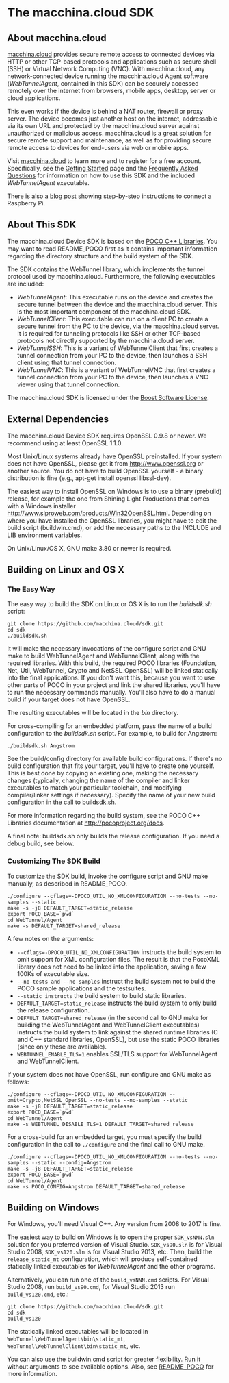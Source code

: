 # The macchina.cloud SDK

## About macchina.cloud

[macchina.cloud](http://www.macchina.cloud) provides secure remote access to connected devices
via HTTP or other TCP-based protocols and applications such as secure shell (SSH) or
Virtual Network Computing (VNC). With macchina.cloud, any network-connected device
running the macchina.cloud Agent software (*WebTunnelAgent*, contained in this SDK)
can be securely accessed remotely over the internet from browsers, mobile apps, desktop,
server or cloud applications.

This even works if the device is behind a NAT router, firewall or proxy server.
The device becomes just another host on the internet, addressable via its own URL and
protected by the macchina.cloud server against unauthorized or malicious access.
macchina.cloud is a great solution for secure remote support and maintenance,
as well as for providing secure remote access to devices for end-users via web or
mobile apps.

Visit [macchina.cloud](http://www.macchina.cloud) to learn more and to register for a free account.
Specifically, see the [Getting Started](http://www.macchina.cloud/getstarted.html) page and the
[Frequently Asked Questions](http://www.macchina.cloud/learnmore.html) for
information on how to use this SDK and the included *WebTunnelAgent* executable.

There is also a [blog post](http://www.appinf.com/blog/?p=257) showing step-by-step instructions to connect a Raspberry Pi.


## About This SDK

The macchina.cloud Device SDK is based on the
[POCO C++ Libraries](http://pocoproject.org). You may want to read README_POCO
first as it contains important information regarding the directory structure
and the build system of the SDK.

The SDK contains the WebTunnel library, which implements the tunnel protocol used by macchina.cloud.
Furthermore, the following executables are included:

  - *WebTunnelAgent*: This executable runs on the device and creates the secure tunnel between the device and the macchina.cloud server. This is the most important component of the macchina.cloud SDK.
  - *WebTunnelClient*: This executable can run on a client PC to create a secure tunnel from the PC to the device, via the macchina.cloud server. It is required for tunneling protocols like SSH or other TCP-based protocols not directly supported by the macchina.cloud server.
  - *WebTunnelSSH*: This is a variant of WebTunnelClient that first creates a tunnel connection from your PC to the device, then launches a SSH client using that tunnel connection.
  - *WebTunnelVNC*: This is a variant of WebTunnelVNC that first creates a tunnel connection from your PC to the device, then launches a VNC viewer using that tunnel connection.

The macchina.cloud SDK is licensed under the [Boost Software License](https://spdx.org/licenses/BSL-1.0).


## External Dependencies

The macchina.cloud Device SDK requires OpenSSL 0.9.8 or newer.
We recommend using at least OpenSSL 1.1.0.

Most Unix/Linux systems already have OpenSSL preinstalled. If your system
does not have OpenSSL, please get it from <http://www.openssl.org> or
another source. You do not have to build OpenSSL yourself - a binary
distribution is fine (e.g., apt-get install openssl libssl-dev).

The easiest way to install OpenSSL on Windows is to use a binary
(prebuild) release, for example the one from Shining Light
Productions that comes with a Windows installer
<http://www.slproweb.com/products/Win32OpenSSL.html>.
Depending on where you have installed the OpenSSL libraries,
you might have to edit the build script (buildwin.cmd), or add the
necessary paths to the INCLUDE and LIB environment variables.

On Unix/Linux/OS X, GNU make 3.80 or newer is required.


## Building on Linux and OS X

### The Easy Way

The easy way to build the SDK on Linux or OS X is to run the
*buildsdk.sh* script:

    git clone https://github.com/macchina.cloud/sdk.git
    cd sdk
    ./buildsdk.sh

It will make the necessary invocations of
the configure script and GNU make to build WebTunnelAgent and
WebTunnelClient, along with the required libraries. With this
build, the required POCO libraries (Foundation, Net, Util, WebTunnel,
Crypto and NetSSL_OpenSSL) will be linked statically into the final
applications. If you don't want this, because you want to use other
parts of POCO in your project and link the shared libraries, you'll
have to run the necessary commands manually. You'll also have to
do a manual build if your target does not have OpenSSL.

The resulting executables will be located in the *bin* directory.

For cross-compiling for an embedded platform, pass the name of a
build configuration to the *buildsdk.sh* script. For example, to build
for Angstrom:

    ./buildsdk.sh Angstrom

See the build/config directory for available build configurations. If
there's no build configuration that fits your target, you'll have to
create one yourself. This is best done by copying an existing one,
making the necessary changes (typically, changing the name of the
compiler and linker executables to match your particular toolchain,
and modifying compiler/linker settings if necessary).
Specify the name of your new build configuration in the call to buildsdk.sh.

For more information regarding the build system, see the POCO C++
Libraries documentation at <http://pocoproject.org/docs>.

A final note: buildsdk.sh only builds the release configuration.
If you need a debug build, see below.


### Customizing The SDK Build

To customize the SDK build, invoke the configure script and GNU make
manually, as described in README_POCO.

    ./configure --cflags=-DPOCO_UTIL_NO_XMLCONFIGURATION --no-tests --no-samples --static
    make -s -j8 DEFAULT_TARGET=static_release
    export POCO_BASE=`pwd`
    cd WebTunnel/Agent
    make -s DEFAULT_TARGET=shared_release

A few notes on the arguments:

  * `--cflags=-DPOCO_UTIL_NO_XMLCONFIGURATION` instructs the build system to omit support
    for XML configuration files. The result is that the PocoXML library does not
    need to be linked into the application, saving a few 100Ks of executable size.
  * `--no-tests and --no-samples` instruct the build system not to build the
    POCO sample applications and the testsuites.
  * `--static instructs` the build system to build static libraries.
  * `DEFAULT_TARGET=static_release` instructs the build system to only build
    the release configuration.
  * `DEFAULT_TARGET=shared_release` (in the second call to GNU make for building the
    WebTunnelAgent and WebTunnelClient executables) instructs the build system to
    link against the shared runtime libraries (C and C++ standard libraries, OpenSSL),
    but use the static POCO libraries (since only these are available).
  * `WEBTUNNEL_ENABLE_TLS=1` enables SSL/TLS support for WebTunnelAgent and
    WebTunnelClient.

If your system does not have OpenSSL, run configure and GNU make as follows:

    ./configure --cflags=-DPOCO_UTIL_NO_XMLCONFIGURATION --omit=Crypto,NetSSL_OpenSSL --no-tests --no-samples --static
    make -s -j8 DEFAULT_TARGET=static_release
    export POCO_BASE=`pwd`
    cd WebTunnel/Agent
    make -s WEBTUNNEL_DISABLE_TLS=1 DEFAULT_TARGET=shared_release

For a cross-build for an embedded target, you must specify the build configuration in the
call to `./configure` and the final call to GNU make.

    ./configure --cflags=-DPOCO_UTIL_NO_XMLCONFIGURATION --no-tests --no-samples --static --config=Angstrom
    make -s -j8 DEFAULT_TARGET=static_release
    export POCO_BASE=`pwd`
    cd WebTunnel/Agent
    make -s POCO_CONFIG=Angstrom DEFAULT_TARGET=shared_release


## Building on Windows

For Windows, you'll need Visual C++. Any version from 2008 to 2017 is fine.

The easiest way to build on Windows is to open the proper `SDK_vsNNN.sln` solution for you preferred version of Visual Studio.
`SDK_vs90.sln` is for Visual Studio 2008, `SDK_vs120.sln` is for Visual Studio 2013, etc.
Then, build the `release_static_mt` configuration, which will produce self-contained statically linked executables for
*WebTunnelAgent* and the other programs.

Alternatively, you can run one of the `build_vsNNN.cmd` scripts. For Visual Studio 2008, run `build_vs90.cmd`, for
Visual Studio 2013 run `build_vs120.cmd`, etc.:

    git clone https://github.com/macchina.cloud/sdk.git
    cd sdk
    build_vs120

The statically linked executables will be located in `WebTunnel\WebTunnelAgent\bin\static_mt`,
`WebTunnel\WebTunnelClient\bin\static_mt`, etc.

You can also use the buildwin.cmd script for greater flexibility. Run it without arguments to see available options.
Also, see [README_POCO](README_POCO) for more information.
